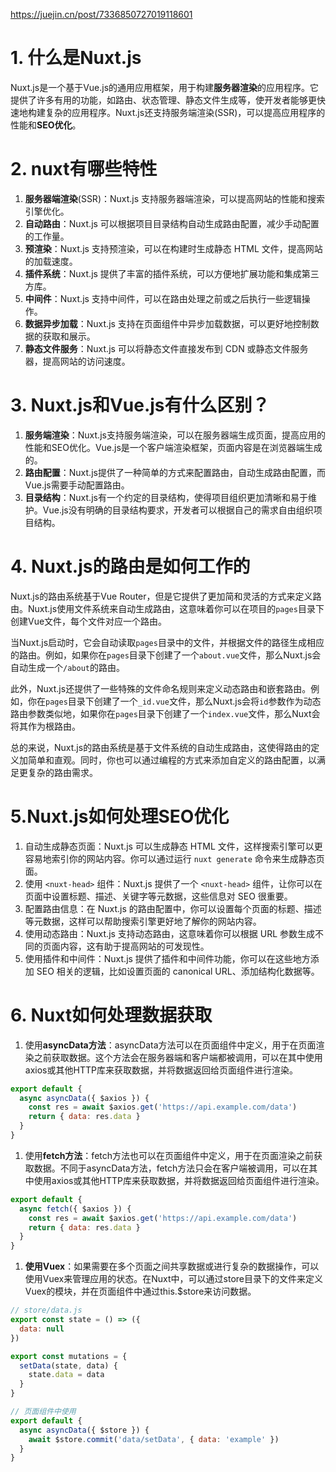 https://juejin.cn/post/7336850727019118601

# 1. 什么是Nuxt.js

Nuxt.js是一个基于Vue.js的通用应用框架，用于构建**服务器渲染**的应用程序。它提供了许多有用的功能，如路由、状态管理、静态文件生成等，使开发者能够更快速地构建复杂的应用程序。Nuxt.js还支持服务端渲染(SSR)，可以提高应用程序的性能和**SEO优化**。

# 2. nuxt有哪些特性

1. **服务器端渲染**(SSR)：Nuxt.js 支持服务器端渲染，可以提高网站的性能和搜索引擎优化。
2. **自动路由**：Nuxt.js 可以根据项目目录结构自动生成路由配置，减少手动配置的工作量。
3. **预渲染**：Nuxt.js 支持预渲染，可以在构建时生成静态 HTML 文件，提高网站的加载速度。
4. **插件系统**：Nuxt.js 提供了丰富的插件系统，可以方便地扩展功能和集成第三方库。
5. **中间件**：Nuxt.js 支持中间件，可以在路由处理之前或之后执行一些逻辑操作。
6. **数据异步加载**：Nuxt.js 支持在页面组件中异步加载数据，可以更好地控制数据的获取和展示。
7. **静态文件服务**：Nuxt.js 可以将静态文件直接发布到 CDN 或静态文件服务器，提高网站的访问速度。

# 3. Nuxt.js和Vue.js有什么区别？

1. **服务端渲染**：Nuxt.js支持服务端渲染，可以在服务器端生成页面，提高应用的性能和SEO优化。Vue.js是一个客户端渲染框架，页面内容是在浏览器端生成的。
2. **路由配置**：Nuxt.js提供了一种简单的方式来配置路由，自动生成路由配置，而Vue.js需要手动配置路由。
3. **目录结构**：Nuxt.js有一个约定的目录结构，使得项目组织更加清晰和易于维护。Vue.js没有明确的目录结构要求，开发者可以根据自己的需求自由组织项目结构。

# 4. Nuxt.js的路由是如何工作的

Nuxt.js的路由系统基于Vue Router，但是它提供了更加简和灵活的方式来定义路由。Nuxt.js使用文件系统来自动生成路由，这意味着你可以在项目的`pages`目录下创建Vue文件，每个文件对应一个路由。

当Nuxt.js启动时，它会自动读取`pages`目录中的文件，并根据文件的路径生成相应的路由。例如，如果你在`pages`目录下创建了一个`about.vue`文件，那么Nuxt.js会自动生成一个`/about`的路由。

此外，Nuxt.js还提供了一些特殊的文件命名规则来定义动态路由和嵌套路由。例如，你在`pages`目录下创建了一个`_id.vue`文件，那么Nuxt.js会将`id`参数作为动态路由参数类似地，如果你在`pages`目录下创建了一个`index.vue`文件，那么Nuxt会将其作为根路由。

总的来说，Nuxt.js的路由系统是基于文件系统的自动生成路由，这使得路由的定义加简单和直观。同时，你也可以通过编程的方式来添加自定义的路由配置，以满足更复杂的路由需求。

# 5.Nuxt.js如何处理SEO优化

1. 自动生成静态页面：Nuxt.js 可以生成静态 HTML 文件，这样搜索引擎可以更容易地索引你的网站内容。你可以通过运行 `nuxt generate` 命令来生成静态页面。
2. 使用 `<nuxt-head>` 组件：Nuxt.js 提供了一个 `<nuxt-head>` 组件，让你可以在页面中设置标题、描述、关键字等元数据，这些信息对 SEO 很重要。
3. 配置路由信息：在 Nuxt.js 的路由配置中，你可以设置每个页面的标题、描述等元数据，这样可以帮助搜索引擎更好地了解你的网站内容。
4. 使用动态路由：Nuxt.js 支持动态路由，这意味着你可以根据 URL 参数生成不同的页面内容，这有助于提高网站的可发现性。
5. 使用插件和中间件：Nuxt.js 提供了插件和中间件功能，你可以在这些地方添加 SEO 相关的逻辑，比如设置页面的 canonical URL、添加结构化数据等。

# 6. Nuxt如何处理数据获取

1. 使用**asyncData方法**：asyncData方法可以在页面组件中定义，用于在页面渲染之前获取数据。这个方法会在服务器端和客户端都被调用，可以在其中使用axios或其他HTTP库来获取数据，并将数据返回给页面组件进行渲染。

```javascript
export default {
  async asyncData({ $axios }) {
    const res = await $axios.get('https://api.example.com/data')
    return { data: res.data }
  }
}
```

1. 使用**fetch方法**：fetch方法也可以在页面组件中定义，用于在页面渲染之前获取数据。不同于asyncData方法，fetch方法只会在客户端被调用，可以在其中使用axios或其他HTTP库来获取数据，并将数据返回给页面组件进行渲染。

```javascript
export default {
  async fetch({ $axios }) {
    const res = await $axios.get('https://api.example.com/data')
    return { data: res.data }
  }
}
```

1. **使用Vuex**：如果需要在多个页面之间共享数据或进行复杂的数据操作，可以使用Vuex来管理应用的状态。在Nuxt中，可以通过store目录下的文件来定义Vuex的模块，并在页面组件中通过this.$store来访问数据。

```javascript
// store/data.js
export const state = () => ({
  data: null
})

export const mutations = {
  setData(state, data) {
    state.data = data
  }
}

// 页面组件中使用
export default {
  async asyncData({ $store }) {
    await $store.commit('data/setData', { data: 'example' })
  }
}
```